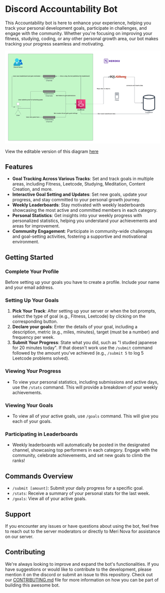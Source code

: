 # Discord Accountability Bot

This Accountability bot is here to enhance your experience, helping you track your personal development goals, participate in challenges, and engage with the community. Whether you're focusing on improving your fitness, studying, coding, or any other personal growth area, our bot makes tracking your progress seamless and motivating.

![image](images/system_diagram.png)

View the editable version of this diagram [here](https://lucid.app/lucidchart/a9c157f6-8695-4d2a-b63d-3140dd41b394/edit?viewport_loc=34%2C-365%2C2194%2C1256%2C0_0&invitationId=inv_fa0ca8f2-a8ea-45d7-9d63-0f1b899232a2)

## Features

- **Goal Tracking Across Various Tracks**: Set and track goals in multiple areas, including Fitness, Leetcode, Studying, Meditation, Content Creation, and more.
- **Interactive Goal Setting and Updates**: Set new goals, update your progress, and stay committed to your personal growth journey.
- **Weekly Leaderboards**: Stay motivated with weekly leaderboards showcasing the most active and committed members in each category.
- **Personal Statistics**: Get insights into your weekly progress with personalized statistics, helping you understand your achievements and areas for improvement.
- **Community Engagement**: Participate in community-wide challenges and goal-setting activities, fostering a supportive and motivational environment.

## Getting Started

### Complete Your Profile
Before setting up your goals you have to create a profile. Include your name and your email address. 

### Setting Up Your Goals

1. **Pick Your Track**: After setting up your server or when the bot prompts, select the type of goal (e.g., Fitness, Leetcode) by clicking on the corresponding button.
2. **Declare your goals**: Enter the details of your goal, including a description, metric (e.g., miles, minutes), target (must be a number) and frequency per week.
3. **Submit Your Progress**: State what you did, such as "I studied japanese for 20 minutes today". If that doesn't work use the `/submit` command followed by the amount you've achieved (e.g., `/submit 5` to log 5 Leetcode problems solved). 

### Viewing Your Progress

- To view your personal statistics, including submissions and active days, use the `/stats` command. This will provide a breakdown of your weekly achievements.

### Viewing Your Goals

- To view all of your active goals, use `/goals` command. This will give you each of your goals. 

### Participating in Leaderboards

- Weekly leaderboards will automatically be posted in the designated channel, showcasing top performers in each category. Engage with the community, celebrate achievements, and set new goals to climb the ranks!

## Commands Overview

- `/submit [amount]`: Submit your daily progress for a specific goal.
- `/stats`: Receive a summary of your personal stats for the last week.
- `/goals`: View all of your active goals. 

## Support

If you encounter any issues or have questions about using the bot, feel free to reach out to the server moderators or directly to Meri Nova for assistance on our server.

## Contributing

We're always looking to improve and expand the bot's functionalities. If you have suggestions or would like to contribute to the development, please mention it on the discord or submit an issue to this repository. Check out our [CONTRIBUTING.md](.github/workflows/CONTRIBUTING.md) file for more information on how you can be part of building this awesome bot. 
